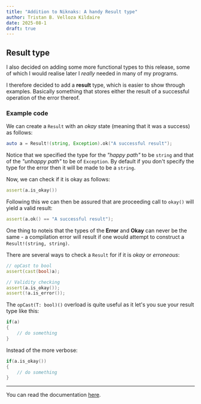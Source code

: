 ```yaml
---
title: "Addition to Niknaks: A handy Result type"
author: Tristan B. Velloza Kildaire
date: 2025-08-1
draft: true
---
```


## Result type

I also decided on adding some more functional types to this release,
some of which I would realise later I _really_ needed in many of my
programs.

I therefore decided to add a **result** type, which is easier to
show through examples. Basically something that stores either
the result of a successful operation of the error thereof.

### Example code

We can create a `Result` with an _okay_ state (meaning
that it was a success) as follows:

```d
auto a = Result!(string, Exception).ok("A successful result");
```

Notice that we specified the type for the _"happy path"_
to be `string` and that of the _"unhappy path"_ to be of
`Exception`. By default if you don't specify the type
for the error then it will be made to be a `string`.

Now, we can check if it is okay as follows:

```d
assert(a.is_okay())
```

Following this we can then be assured that are proceeding
call to `okay()` will yield a valid result:

```d
assert(a.ok() == "A successful result");
```

One thing to noteis  that the types of the **Error** and
**Okay** can never be the same - a compilation error will
result if one would attempt to construct a `Result!(string, string)`.


There are several ways to check a `Result` for if it is
_okay_ or _erroneous_:

```d
// opCast to bool
assert(cast(bool)a);

// Validity checking
assert(a.is_okay());
assert(!a.is_error());
```

The `opCast(T: bool)()` overload is quite useful
as it let's you sue your result type like this:

```d
if(a)
{
    // do something
}
```

Instead of the more verbose:

```d
if(a.is_okay())
{
    // do something
}
```

---

You can read the documentation [here](https://niknaks.dpldocs.info/niknaks.functional.Result.html).